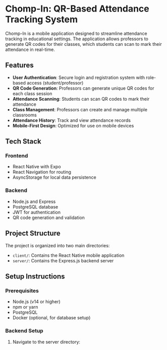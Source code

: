 # Chomp-In: QR-Based Attendance Tracking System

Chomp-In is a mobile application designed to streamline attendance tracking in educational settings. The application allows professors to generate QR codes for their classes, which students can scan to mark their attendance in real-time.

## Features

- **User Authentication**: Secure login and registration system with role-based access (student/professor)
- **QR Code Generation**: Professors can generate unique QR codes for each class session
- **Attendance Scanning**: Students can scan QR codes to mark their attendance
- **Class Management**: Professors can create and manage multiple classrooms
- **Attendance History**: Track and view attendance records
- **Mobile-First Design**: Optimized for use on mobile devices

## Tech Stack

### Frontend
- React Native with Expo
- React Navigation for routing
- AsyncStorage for local data persistence

### Backend
- Node.js and Express
- PostgreSQL database
- JWT for authentication
- QR code generation and validation

## Project Structure

The project is organized into two main directories:

- `client/`: Contains the React Native mobile application
- `server/`: Contains the Express.js backend server

## Setup Instructions

### Prerequisites
- Node.js (v14 or higher)
- npm or yarn
- PostgreSQL
- Docker (optional, for database setup)

### Backend Setup

1. Navigate to the server directory:
